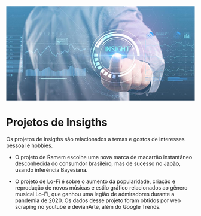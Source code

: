 <img src="banner1.jpg"/>

# Projetos de Insigths

Os projetos de insigths são relacionados a temas e gostos de interesses pessoal e hobbies.

* O projeto de Ramem escolhe uma nova marca de macarrão instantâneo desconhecida do consumdor brasileiro, mas de sucesso no Japão, usando inferência Bayesiana.

* O projeto de Lo-Fi é sobre o aumento da popularidade, criação e reprodução de novos músicas e estilo gráfico relacionados ao gênero musical Lo-Fi, que ganhou uma legião de admiradores durante a pandemia de 2020. Os dados desse projeto foram obtidos por web scraping no youtube e devianArte, além do Google Trends.

